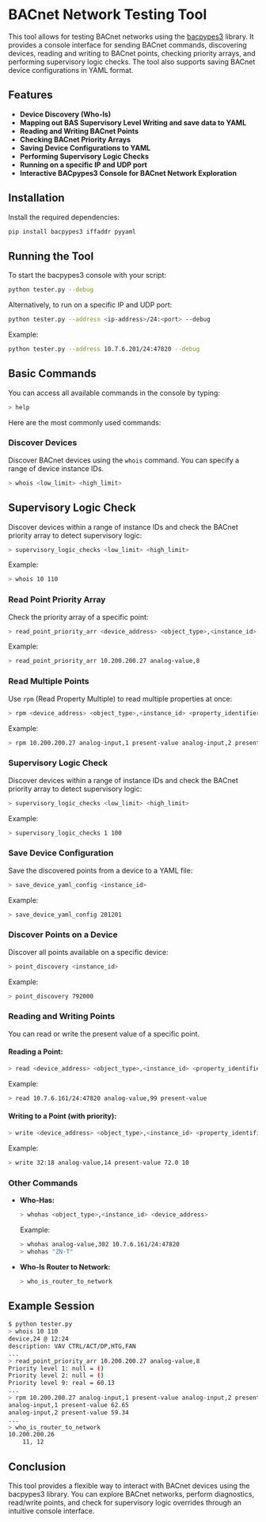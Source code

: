 
# BACnet Network Testing Tool

This tool allows for testing BACnet networks using the [bacpypes3](https://bacpypes.readthedocs.io/en/stable/) library. It provides a console interface for sending BACnet commands, discovering devices, reading and writing to BACnet points, checking priority arrays, and performing supervisory logic checks. The tool also supports saving BACnet device configurations in YAML format.

## Features
- **Device Discovery (Who-Is)**
- **Mapping out BAS Supervisory Level Writing and save data to YAML**
- **Reading and Writing BACnet Points**
- **Checking BACnet Priority Arrays**
- **Saving Device Configurations to YAML**
- **Performing Supervisory Logic Checks**
- **Running on a specific IP and UDP port**
- **Interactive BACpypes3 Console for BACnet Network Exploration**

## Installation

Install the required dependencies:

```bash
pip install bacpypes3 iffaddr pyyaml
```

## Running the Tool

To start the bacpypes3 console with your script:

```bash
python tester.py --debug
```

Alternatively, to run on a specific IP and UDP port:

```bash
python tester.py --address <ip-address>/24:<port> --debug
```

Example:

```bash
python tester.py --address 10.7.6.201/24:47820 --debug
```

## Basic Commands

You can access all available commands in the console by typing:

```bash
> help
```

Here are the most commonly used commands:

### Discover Devices

Discover BACnet devices using the `whois` command. You can specify a range of device instance IDs.

```bash
> whois <low_limit> <high_limit>
```

## Supervisory Logic Check
Discover devices within a range of instance IDs and check the BACnet priority array to detect supervisory logic:

```bash
> supervisory_logic_checks <low_limit> <high_limit>
```

Example:

```bash
> whois 10 110
```

### Read Point Priority Array

Check the priority array of a specific point:

```bash
> read_point_priority_arr <device_address> <object_type>,<instance_id>
```

Example:

```bash
> read_point_priority_arr 10.200.200.27 analog-value,8
```

### Read Multiple Points

Use `rpm` (Read Property Multiple) to read multiple properties at once:

```bash
> rpm <device_address> <object_type>,<instance_id> <property_identifier>
```

Example:

```bash
> rpm 10.200.200.27 analog-input,1 present-value analog-input,2 present-value
```

### Supervisory Logic Check

Discover devices within a range of instance IDs and check the BACnet priority array to detect supervisory logic:

```bash
> supervisory_logic_checks <low_limit> <high_limit>
```

Example:

```bash
> supervisory_logic_checks 1 100
```

### Save Device Configuration

Save the discovered points from a device to a YAML file:

```bash
> save_device_yaml_config <instance_id>
```

Example:

```bash
> save_device_yaml_config 201201
```

### Discover Points on a Device

Discover all points available on a specific device:

```bash
> point_discovery <instance_id>
```

Example:

```bash
> point_discovery 792000
```

### Reading and Writing Points

You can read or write the present value of a specific point.

#### Reading a Point:

```bash
> read <device_address> <object_type>,<instance_id> <property_identifier>
```

Example:

```bash
> read 10.7.6.161/24:47820 analog-value,99 present-value
```

#### Writing to a Point (with priority):

```bash
> write <device_address> <object_type>,<instance_id> <property_identifier> <value> <priority>
```

Example:

```bash
> write 32:18 analog-value,14 present-value 72.0 10
```

### Other Commands

- **Who-Has:**
  ```bash
  > whohas <object_type>,<instance_id> <device_address>
  ```
  Example:
  ```bash
  > whohas analog-value,302 10.7.6.161/24:47820
  > whohas "ZN-T"
  ```

- **Who-Is Router to Network:**
  ```bash
  > who_is_router_to_network
  ```

## Example Session

```bash
$ python tester.py
> whois 10 110
device,24 @ 12:24
description: VAV CTRL/ACT/DP,HTG,FAN
...
> read_point_priority_arr 10.200.200.27 analog-value,8
Priority level 1: null = ()
Priority level 2: null = ()
Priority level 9: real = 60.13
...
> rpm 10.200.200.27 analog-input,1 present-value analog-input,2 present-value
analog-input,1 present-value 62.65
analog-input,2 present-value 59.34
...
> who_is_router_to_network
10.200.200.26
    11, 12

```

## Conclusion

This tool provides a flexible way to interact with BACnet devices using the bacpypes3 library. You can explore BACnet networks, perform diagnostics, read/write points, and check for supervisory logic overrides through an intuitive console interface.
